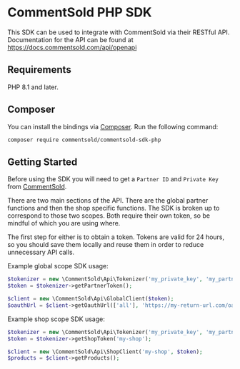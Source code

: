 # CommentSold PHP SDK

This SDK can be used to integrate with CommentSold via their RESTful API. Documentation
for the API can be found at https://docs.commentsold.com/api/openapi

## Requirements
PHP 8.1 and later.

## Composer
You can install the bindings via [Composer](http://getcomposer.org/). Run the following command:

```bash
composer require commentsold/commentsold-sdk-php
```

## Getting Started

Before using the SDK you will need to get a `Partner ID` and `Private Key` from [CommentSold](https://commentsold.com).

There are two main sections of the API. There are the global partner functions and then the shop specific functions.
The SDK is broken up to correspond to those two scopes. Both require their own token, so be mindful of which you are using where.

The first step for either is to obtain a token. Tokens are valid for 24 hours, so you should save them locally and reuse them in order to reduce unnecessary API calls.

Example global scope SDK usage:
```php
$tokenizer = new \CommentSold\Api\Tokenizer('my_private_key', 'my_partner_id');
$token = $tokenizer->getPartnerToken();

$client = new \CommentSold\Api\GlobalClient($token);
$oauthUrl = $client->getOauthUrl(['all'], 'https://my-return-url.com/oauth');
```

Example shop scope SDK usage:
```php
$tokenizer = new \CommentSold\Api\Tokenizer('my_private_key', 'my_partner_id');
$token = $tokenizer->getShopToken('my-shop');

$client = new \CommentSold\Api\ShopClient('my-shop', $token);
$products = $client->getProducts();
```
